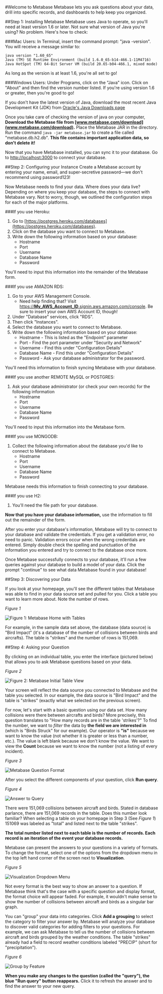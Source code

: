 #Welcome to Metabase
Metabase lets you ask questions about your data, drill into specific records, and dashboards to help keep you organized.  

##Step 1: Installing Metabase
Metabase uses Java to operate, so you'll need at least version 1.6 or later.  Not sure what version of Java you're using?  No problem.  Here's how to check: 

###Mac Users: 
In Terminal, insert the command prompt: "java -version".  You will receive a message similar to: 

    java version "1.60_65"
    Java (TM) SE Runtime Environment (build 1.6.0_65-b14-466.1-11M4716)
    Java HotSpot (TM) 64-Bit Server VM (build 20.65-b04-466.1, mixed mode)
    
As long as the version is at least 1.6, you're all set to go!  

###Windows Users:
Under Programs, click on the "Java" icon.  Click on "About" and then find the version number listed.  If you're using version 1.6 or greater, then you're good to go! 

If you don't have the latest version of Java, download the most recent Java Development Kit (JDK) from [Oracle's Java Downloads page](http://www.oracle.com/technetwork/java/javase/downloads/index.html)

Once you take care of checking the version of java on your computer, **Download the Metabase file from [www.metabase.com/download](www.metabase.com/download).**  Place the Metabase JAR in the directory.  Run the command `java -jar metabase.jar` to create a file called "metabase.db.h2.db".  **This file contains important application data, so don't delete it!**

Now that you have Metabase installed, you can sync it to your database.  Go to [http://localhost:3000](http://localhost:3000) to connect your database.  

##Step 2: Configuring your Instance
Create a Metabase account by entering your name, email, and super-secretive password—we don't recommend using password123!

Now Metabase needs to find your data.  Where does your data live?  Depending on where you keep your database, the steps to connect with Metabase vary.  Not to worry, though, we outlined the configuration steps for each of the major platforms.  

###If you use Heroku: 

1. Go to [https://postgres.heroku.com/databases](https://postgres.heroku.com/databases).  
2. Click on the database you want to connect to Metabase. 
3. Write down the following information based on your database:
    * Hostname
    * Port
    * Username
    * Database Name
    * Password

You'll need to input this information into the remainder of the Metabase form.  

###If you use AMAZON RDS:

1. Go to your AWS Management Console. 
    * Need help finding that?  Visit [https://**My_AWS_Account_ID**.signin.aws.amazon.com/console](https://**My_AWS_Account_ID**.signin.aws.amazon.com/console).  Be sure to insert your own AWS Account ID, though! 
2.  Under "Database" services, click "RDS". 
3.  Then click "Instances".
4.  Select the database you want to connect to Metabase.  
5.  Write down the following information based on your database:
    * Hostname - This is listed as the "Endpoint" parameter
    * Port - Find the port parameter under "Security and Network"
    * Username - Find this under "Configuration Details"
    * Database Name - Find this under "Configuration Details"
    * Password - Ask your database administrator for the password. 

You'll need this information to finish syncing Metabase with your database.  

###If you use another REMOTE MySQL or POSTGRES: 

1. Ask your database administrator (or check your own records) for the following information
    * Hostname
    * Port
    * Username
    * Database Name
    * Password

You'll need to input this information into the Metabase form.  

###If you use MONGODB:

1.  Collect the following information about the database you'd like to connect to Metabase. 
    * Hostname
    * Port
    * Username
    * Database Name
    * Password

Metabase needs this information to finish connecting to your database.  

###If you use H2:

1.  You'll need the file path for your database. 

**Now that you have your database information,** use the information to fill out the remainder of the form.  

After you enter your database's information, Metabase will try to connect to your database and validate the credentials.  If you get a validation error, no need to panic.  Validation errors occur when the wrong credentials are entered.  Simply double check the spelling and punctuation of the information you entered and try to connect to the database once more. 

Once Metabase successfully connects to your database, it'll run a few queries against your database to build a model of your data.  Click the prompt "continue" to see what data Metabase found in your database!

##Step 3: Discovering your Data

If you look at your homepage, you'll see the different tables that Metabase was able to find in your data source set and pulled for you.  Click a table you want to learn more about.  Note the number of rows.

*Figure 1*

![Figure 1: Metabase Home with Tables](images/MetabaseTable1.png)

For example, in the sample data set above, the database (data source) is "Bird Impact" (it's a database of the number of collisions between birds and aircrafts).  The table is "strikes" and the number of rows is 151,069. 

##Step 4: Asking your Question 

By clicking on an individual table, you enter the interface (pictured below) that allows you to ask Metabase questions based on your data.  

*Figure 2*

![Figure 2: Metabase Initial Table View](images/MetabaseTable2.png)

Your screen will reflect the data source you connected to Metabase and the table you selected.  In our example, the data source is "Bird Impact" and the table is "strikes" (exactly what we selected on the previous screen). 

For now, let's start with a basic question using our data set.  How many collisions were there between aircrafts and birds?  More precisely, this question translates to "How many records are in the table 'strikes'?"  To find the number, we want to _filter_ the data by **the field we are interested in** (which is "Birds Struck" for our example).  Our operator is **"is"** because we want to know the value (not whether it is greater or less than a number, etc.).  The value is left blank because we don't know the value.  We want to view the **Count** because we want to know the number (not a listing of every incident). 

*Figure 3*

![Metabase Question Format](images/MetabaseQuestion1.png)

After you select the different components of your question, click **Run query**.

*Figure 4*

![Answer to Query](images/MetabaseQuestion1Answer.png)

There were 151,069 collisions between aircraft and birds.  Stated in database parlance, there are 151,069 records in the table.  Does this number look familiar?  When selecting a table on your homepage in Step 3 (See *Figure 1*) 151069 was labeled as "total" and listed next to the table "strikes".  

**The total number listed next to each table is the number of records.  Each record is an iteration of the event your database records.**

Metabase can present the answers to your questions in a variety of formats.  To change the format, select one of the options from the dropdown menu in the top left hand corner of the screen next to **Visualization**.  

*Figure 5*

![Visualization Dropdown Menu](images/VisualizationMenu.png)


Not every format is the best way to show an answer to a question.  If Metabase think that's the case with a specific question and display format, the format choice will appear faded.  For example, it wouldn't make sense to show the number of collisions between aircraft and birds as a singular bar graph.

You can "group" your data into categories.  Click **Add a grouping** to select the category to filter your answer by.  Metabase will analyze your database to discover valid categories for adding filters to your questions.  For example, we can ask Metabase to tell us the number of collisions between aircraft and birds grouped by the weather conditions.  The table "strikes" already had a field to record weather conditions labeled "PRECIP" (short for "precipitation"). 

*Figure 6*

![Group by Feature](images/GroupingFeature.png)

**When you make any changes to the question (called the "query"), the blue "Run query" button reappears.** Click it to refresh the answer and to find the answer to your new query. 



 
   



